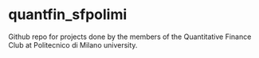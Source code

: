 # quantfin_sfpolimi
Github repo for projects done by the members of the Quantitative Finance Club at Politecnico di Milano university.
